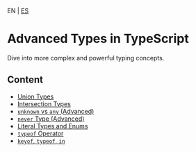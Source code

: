 <!-- MULTILANGUAJE MENU START -->
EN | [ES](https://lckpig.gitbook.io/es-practical-dev-handbook/typescript/advanced-types)
<!-- MULTILANGUAJE MENU END -->

# Advanced Types in TypeScript

Dive into more complex and powerful typing concepts.

## Content
* [Union Types](union-types.md)
* [Intersection Types](intersection-types.md)
* [`unknown` vs `any` (Advanced)](unknown-vs-any-advanced.md)
* [`never` Type (Advanced)](never-type-advanced.md)
* [Literal Types and Enums](literal-enums.md)
* [`typeof` Operator](typeof-operator.md)
* [`keyof`, `typeof`, `in`](keyof-typeof-in.md) 